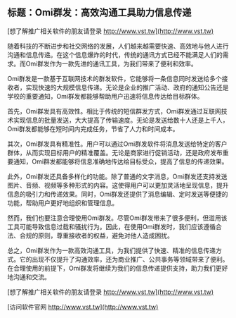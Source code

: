 ## **标题：Omi群发：高效沟通工具助力信息传递**

[想了解推广相关软件的朋友请登录 http://www.vst.tw](http://www.vst.tw)

随着科技的不断进步和社交网络的发展，人们越来越需要快速、高效地与他人进行沟通和信息传递。在这个信息爆炸的时代，传统的通讯方式已经不能满足人们的需求。而Omi群发作为一款先进的通讯工具，为我们带来了便利和效率。

Omi群发是一款基于互联网技术的群发软件，它能够将一条信息同时发送给多个接收者，实现快速的大规模信息传递。无论是企业的推广活动、政府的通知公告还是学校的重要通知，Omi群发都能够帮助用户迅速将信息传达给目标群体。

首先，Omi群发具有高效性。相比于传统的短信群发方式，Omi群发通过互联网技术实现信息的批量发送，大大提高了传输速度。无论是发送给数十人还是上千人，Omi群发都能够在短时间内完成任务，节省了人力和时间成本。

其次，Omi群发具有精准性。用户可以通过Omi群发软件将消息发送给特定的客户群体，从而实现目标用户的精准覆盖。无论是商家进行促销活动，还是政府发布重要通知，Omi群发都能够将信息准确地传达给目标受众，提高了信息的传递效果。

此外，Omi群发还具备多样化的功能。除了普通的文字消息，Omi群发还支持发送图片、音频、视频等多种形式的内容。这使得用户可以更加灵活地呈现信息，提升信息的吸引力和传递效果。同时，Omi群发还提供了消息编辑、定时发送等便捷的功能，帮助用户更好地组织和管理信息。

然而，我们也要注意合理使用Omi群发。尽管Omi群发带来了很多便利，但滥用该工具可能导致信息过载和骚扰行为。因此，在使用Omi群发时，我们应该遵循合法、合规的原则，尊重接收者的权益，避免对他人造成困扰。

总之，Omi群发作为一款高效沟通工具，为我们提供了快速、精准的信息传递方式。它的出现不仅提升了沟通效率，还为商业推广、公共事务等领域带来了便利。在合理使用的前提下，Omi群发将继续为我们的信息传递提供支持，助力我们更好地沟通和交流。

[想了解推广相关软件的朋友请登录 http://www.vst.tw](http://www.vst.tw)


[访问软件官网 http://www.vst.tw](http://www.vst.tw)

